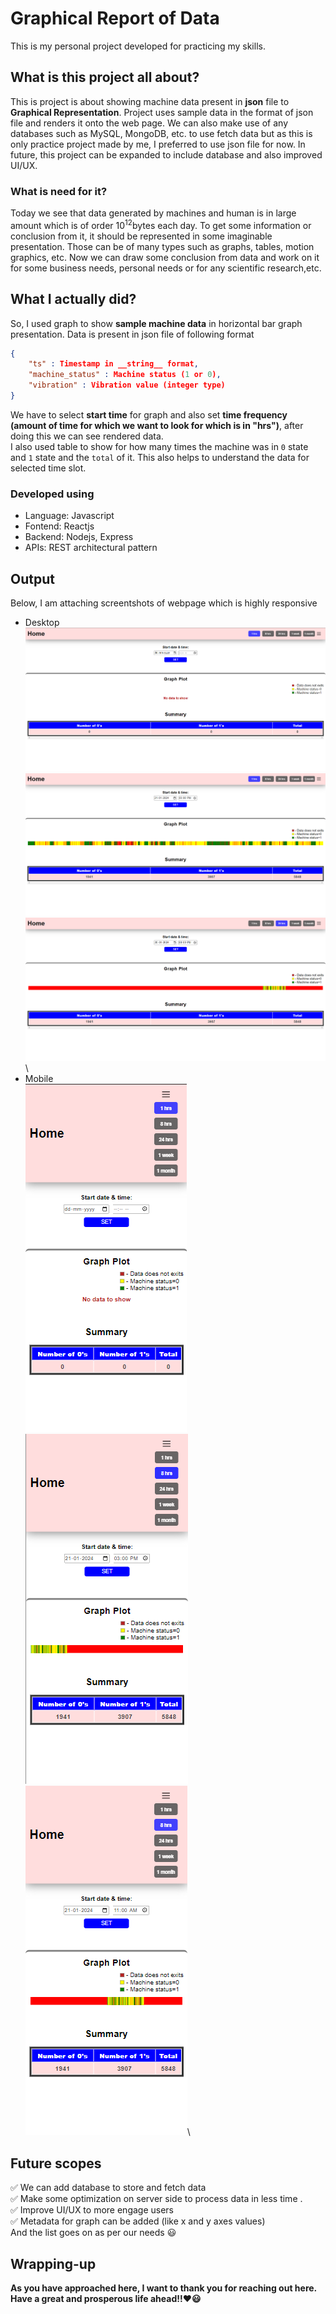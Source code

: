 # Graphical Report of Data

This is my personal project developed for practicing my skills.

## What is this project all about?

This is project is about showing machine data present in **json** file to **Graphical Representation**. Project uses sample data in the format of json file and renders it onto the web page. We can also make use of any databases such as MySQL, MongoDB, etc. to use fetch data but as this is only practice project made by me, I preferred to use json file for now. In future, this project can be expanded to include database and also improved UI/UX.

### What is need for it?

Today we see that data generated by machines and human is in large amount which is of order 10<sup>12</sup>bytes each day. To get some information or conclusion from it, it should be represented in some imaginable presentation. Those can be of many types such as graphs, tables, motion graphics, etc. Now we can draw some conclusion from data and work on it for some business needs, personal needs or for any scientific research,etc.

## What I actually did?

So, I used graph to show **sample machine data** in horizontal bar graph presentation. Data is present in json file of following format

```json
{
    "ts" : Timestamp in __string__ format,
    "machine_status" : Machine status (1 or 0),
    "vibration" : Vibration value (integer type)
}
```

We have to select **start time** for graph and also set **time frequency** **(amount of time for which we want to look for which is in "hrs")**, after doing this we can see rendered data.\
I also used table to show for how many times the machine was in `0` state and `1` state and the `total` of it. This also helps to understand the data for selected time slot.

### Developed using

- Language: Javascript
- Fontend: Reactjs
- Backend: Nodejs, Express
- APIs: REST architectural pattern

## Output

Below, I am attaching screentshots of webpage which is highly responsive

- Desktop\
  ![Desktop: Server is not running](</Screenshots/Desktop/Desktop%20(1).png>)\
  ![Desktop: Start time is 2024-01-21 03:00PM and frequency is 1hrs](</Screenshots/Desktop/Desktop%20(2).png>)\
  ![Desktop: Start time is 2024-01-20 08:00PM and frequency is 24hrs](</Screenshots/Desktop/Desktop%20(3).png>)\
- Mobile\
  ![Mobile: Server is not running](</Screenshots/Mobile/Mobile%20(1).png>)\
  ![Mobile: Start time is 2024-01-21 03:00PM and frequency is 8hrs](</Screenshots/Mobile/Mobile%20(2).png>)\
  ![Mobile: Start time is 2024-01-21 11:00AM and frequency is 8hrs](</Screenshots/Mobile/Mobile%20(3).png>)\

## Future scopes

:white_check_mark: We can add database to store and fetch data\
:white_check_mark: Make some optimization on server side to process data in less time .\
:white_check_mark: Improve UI/UX to more engage users\
:white_check_mark: Metadata for graph can be added (like x and y axes values)\
And the list goes on as per our needs :smiley:

## Wrapping-up

**As you have approached here, I want to thank you for reaching out here. Have a great and prosperous life ahead!!:heart::smiley:**
